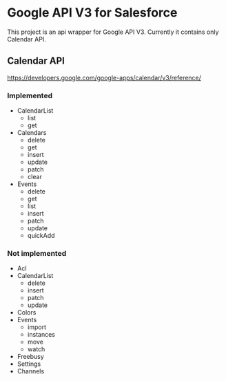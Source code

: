 # Google API V3 for Salesforce

This project is an api wrapper for Google API V3.
Currently it contains only Calendar API.

## Calendar API

https://developers.google.com/google-apps/calendar/v3/reference/

### Implemented

- CalendarList
    - list
    - get
- Calendars
    - delete
    - get
    - insert
    - update
    - patch
    - clear
- Events
    - delete
    - get
    - list
    - insert
    - patch
    - update
    - quickAdd

### Not implemented

- Acl
- CalendarList
    - delete
    - insert
    - patch
    - update
- Colors
- Events
    - import
    - instances
    - move
    - watch
- Freebusy
- Settings
- Channels
